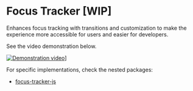 # Focus Tracker [WIP]

Enhances focus tracking with transitions and customization to make the experience more accessible for users and easier for developers.

See the video demonstration below.

[![Demonstration video](https://img.youtube.com/vi/W8CgSiQ7eJA/hqdefault.jpg)](https://youtu.be/W8CgSiQ7eJA)]

For specific implementations, check the nested packages:

- [focus-tracker-js](packages/focus-tracker-js)
